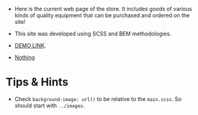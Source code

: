 
- Here is the current web page of the store. It includes goods of various kinds of quality equipment that can be purchased and ordered on the site!
- This site was developed using SCSS and BEM methodologies.

- [DEMO LINK](https://kondratiukD.github.io/layout_landing-page/).

- [Nothing](https://www.figma.com/file/DtkQmQ797hk0nI4KfMi2Uq/BOSE-New-Version?type=design&node-id=6802-139&t=L7eKz5YKLN0m5WxR-0)


# Tips & Hints
- Check `background-image: url()` to be relative to the `main.scss`. So should start with `../images`.
